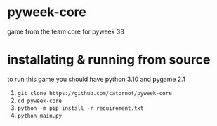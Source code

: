 # pyweek-core
game from the team core for pyweek 33

# installating & running from source
to run this game you should have python 3.10 and pygame 2.1

1. `git clone https://github.com/catornot/pyweek-core`
2. `cd pyweek-core`
3. `python -m pip install -r requirement.txt`
4. `python main.py`
